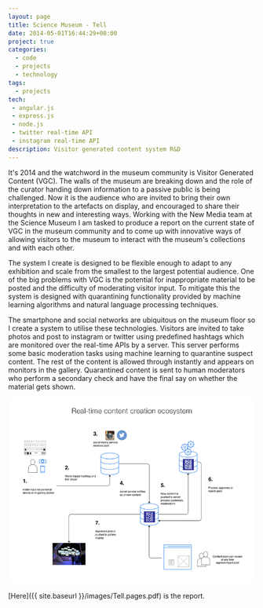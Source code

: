 ```yaml
---
layout: page
title: Science Museum - Tell
date: 2014-05-01T16:44:29+00:00
project: true
categories:
  - code
  - projects
  - technology
tags:
  - projects
tech:
 - angular.js
 - express.js
 - node.js
 - twitter real-time API
 - instagram real-time API
description: Visitor generated content system R&D
---
```


It's 2014 and the watchword in the museum community is Visitor Generated Content (VGC). The walls of the museum are breaking down and the role of the curator handing down information to a passive public is being challenged. Now it is the audience who are invited to bring their own interpretation to the artefacts on display, and encouraged to share their thoughts in new and interesting ways. Working with the New Media team at the Science Museum I am tasked to produce a report on the current state of VGC in the museum community and to come up with innovative ways of allowing visitors to the museum to interact with the museum's collections and with each other.

The system I create is designed to be flexible enough to adapt to any exhibition and scale from the smallest to the largest potential audience. One of the big problems with VGC is the potential for inappropriate material to be posted and the difficulty of moderating visitor input. To mitigate this the system is designed with quarantining functionality provided by machine learning algorithms and natural language processing techniques.

The smartphone and social networks are ubiquitous on the museum floor so I create a system to utilise these technologies. Visitors are invited to take photos and post to instagram or twitter using predefined hashtags which are monitored over the real-time APIs by a server. This server performs some basic moderation tasks using machine learning to quarantine suspect content. The rest of the content is allowed through instantly and appears on monitors in the gallery. Quarantined content is sent to human moderators who perform a secondary check and have the final say on whether the material gets shown.

![VGC](/images/real-time1.png)

[Here]({{ site.baseurl }}/images/Tell.pages.pdf) is the report.
